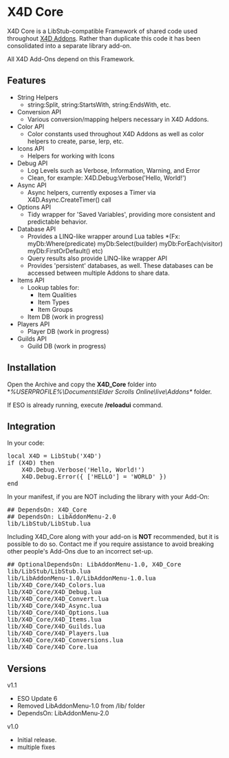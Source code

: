 # X4D **Core**

X4D Core is a LibStub-compatible Framework of shared code used throughout <a href="http://www.esoui.com/portal.php?id=50&a=list">X4D Addons</a>. Rather than duplicate this code it has been consolidated into a separate library add-on.

All X4D Add-Ons depend on this Framework.


## Features

* String Helpers
    * string:Split, string:StartsWith, string:EndsWith, etc.
* Conversion API
    * Various conversion/mapping helpers necessary in X4D Addons.
* Color API
    * Color constants used throughout X4D Addons as well as color helpers to create, parse, lerp, etc.
* Icons API
    * Helpers for working with Icons
* Debug API
    * Log Levels such as Verbose, Information, Warning, and Error
    * Clean, for example: X4D.Debug:Verbose('Hello, World!')
* Async API
    * Async helpers, currently exposes a Timer via X4D.Async.CreateTimer() call
* Options API
    * Tidy wrapper for 'Saved Variables', providing more consistent and predictable behavior.
* Database API
    * Provides a LINQ-like wrapper around Lua tables *(Fx: myDb:Where(predicate) myDb:Select(builder) myDb:ForEach(visitor) myDb:FirstOrDefault() etc)
    * Query results also provide LINQ-like wrapper API
    * Provides 'persistent' databases, as well. These databases can be accessed between multiple Addons to share data.
* Items API
    * Lookup tables for:
        * Item Qualities
        * Item Types
        * Item Groups
    * Item DB (work in progress)
* Players API
    * Player DB (work in progress)
* Guilds API
    * Guild DB (work in progress)

## Installation

Open the Archive and copy the **X4D_Core** folder into **%USERPROFILE%\Documents\Elder Scrolls Online\live\Addons\** folder.


If ESO is already running, execute **/reloadui** command.

## Integration

In your code:
<pre>
local X4D = LibStub('X4D')
if (X4D) then
	X4D.Debug.Verbose('Hello, World!')
	X4D.Debug.Error({ ['HELLO'] = 'WORLD' })
end
</pre>

In your manifest, if you are NOT including the library with your Add-On:
<pre>
## DependsOn: X4D_Core
## DependsOn: LibAddonMenu-2.0
lib/LibStub/LibStub.lua
</pre>

Including X4D_Core along with your add-on is **NOT** recommended, but it is possible to do so. Contact me if you require assistance to avoid breaking other people's Add-Ons due to an incorrect set-up.
<pre>
## OptionalDependsOn: LibAddonMenu-1.0, X4D_Core
lib/LibStub/LibStub.lua
lib/LibAddonMenu-1.0/LibAddonMenu-1.0.lua
lib/X4D_Core/X4D_Colors.lua
lib/X4D_Core/X4D_Debug.lua
lib/X4D_Core/X4D_Convert.lua
lib/X4D_Core/X4D_Async.lua
lib/X4D_Core/X4D_Options.lua
lib/X4D_Core/X4D_Items.lua
lib/X4D_Core/X4D_Guilds.lua
lib/X4D_Core/X4D_Players.lua
lib/X4D_Core/X4D_Conversions.lua
lib/X4D_Core/X4D_Core.lua
</pre>

## Versions
v1.1

- ESO Update 6
- Removed LibAddonMenu-1.0 from /lib/ folder
- DependsOn: LibAddonMenu-2.0


v1.0

- Initial release.
- multiple fixes

